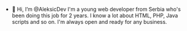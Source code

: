 - 👋 Hi, I’m @AleksicDev
 I'm a young web developer from Serbia who's been doing this job for 2 years. 
 I know a lot about HTML, PHP, Java scripts and so on. I'm always open and ready for any business.
 
